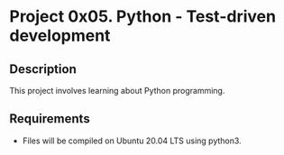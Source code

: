 # Project 0x05. Python - Test-driven development

## Description
This project involves learning about Python programming.

## Requirements
* Files will be compiled on Ubuntu 20.04 LTS using python3.

